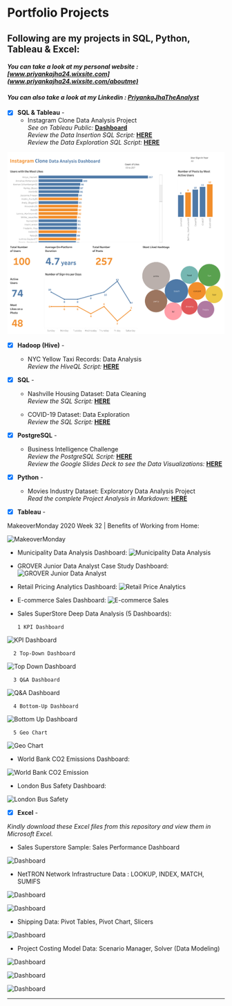 # Portfolio Projects
## Following are my projects in SQL, Python, Tableau & Excel: <br />
#### *You can take a look at my personal website : [www.priyankajha24.wixsite.com](www.priyankajha24.wixsite.com/aboutme)* <br />
#### *You can also take a look at my Linkedin : [PriyankaJhaTheAnalyst](https://www.linkedin.com/in/priyankajhatheanalyst/)* <br />



- [x] **SQL & Tableau** - 
  - Instagram Clone Data Analysis Project<br />
*See on Tableau Public:* **[Dashboard](https://public.tableau.com/views/InstagramCloneDataAnalysisDashboard/InstagramCloneDataAnalysisDashboard?:language=en-US&:display_count=n&:origin=viz_share_link)**<br />
*Review the Data Insertion SQL Script:* **[HERE](https://github.com/PriyankaJhaTheAnalyst/DataAnalystPortfolioProjects/blob/main/Instagram%20Clone%20SQL%20-%20Database%20%26%20Inserting%20Data.sql)**<br />
*Review the Data Exploration SQL Script:* **[HERE](https://github.com/PriyankaJhaTheAnalyst/DataAnalystPortfolioProjects/blob/main/Instagram%20Clone%20SQL%20-%20Exploratory%20Data%20Analysis.sql)**<br />


![Instagram Clone Dashboard](https://github.com/Olasam675/Data-Analysis-with-Python/blob/main/Instagram%20Clone%20Data%20Analysis%20Dashboard.png)

- [x] **Hadoop (Hive)** - 
  - NYC Yellow Taxi Records: Data Analysis <br />
*Review the HiveQL Script:* **[HERE](https://github.com/Olasam675/Portfolio-Projects/blob/main/Hadoop(Hive)%20-%20NYC%20Yellow%20Taxi%20Case%20Study.txt)**<br />



- [x] **SQL** - 
  - Nashville Housing Dataset: Data Cleaning <br />
*Review the SQL Script:* **[HERE](https://github.com/Olasam675/Portfolio-Projects/blob/main/SQL%20-%20Data%20Cleaning.sql)**<br />

  - COVID-19 Dataset: Data Exploration  <br />
*Review the SQL Script:* **[HERE](https://github.com/Olasam675/Portfolio-Projects/blob/main/SQL%20-%20Data%20Exploration.sql)**<br />



- [x] **PostgreSQL** - 
  - Business Intelligence Challenge <br />
*Review the PostgreSQL Script:* **[HERE](https://github.com/Olasam675/Portfolio-Projects/blob/main/PostgreSQL-BI-CHALLENGE)**<br />
*Review the Google Slides Deck to see the Data Visualizations:* **[HERE](https://drive.google.com/file/d/1JIDnsaLXAx2qnWM86yfrRKLWF5B_ofHU/view?usp=sharing)**<br />



- [x] **Python** - 
  - Movies Industry Dataset: Exploratory Data Analysis Project <br />
*Read the complete Project Analysis in Markdown:* **[HERE](https://github.com/Olasam675/Python_MoviesIndustry_EDA/blob/main/README%20(5).md)**<br />



- [x] **Tableau** - 

MakeoverMonday 2020 Week 32 | Benefits of Working from Home:

![MakeoverMonday](https://github.com/Olasam675/Portfolio-Projects/blob/main/Visuals/WorkFromHome.png)  

- Municipality Data Analysis Dashboard:
![Municipality Data Analysis](https://github.com/Olasam675/Portfolio-Projects/blob/main/MunicipalityDataAnalysisDashboard.png)  

- GROVER Junior Data Analyst Case Study Dashboard: 
![GROVER Junior Data Analyst](https://github.com/Olasam675/Portfolio-Projects/blob/main/GroverDataAnalystDashboard.png)  


- Retail Pricing Analytics Dashboard: 
![Retail Price Analytics](https://github.com/Olasam675/Portfolio-Projects/blob/main/Visuals/RetailPricingAnalytics.png)


- E-commerce Sales Dashboard:
![E-commerce Sales](https://github.com/Olasam675/Portfolio-Projects/blob/main/Visuals/E-commerceRetail.png)


- Sales SuperStore Deep Data Analysis (5 Dashboards):

      1 KPI Dashboard

![KPI Dashboard](https://github.com/Olasam675/Portfolio-Projects/blob/main/Visuals/KPIDashboard.png)

      2 Top-Down Dashboard
      
![Top Down Dashboard](https://github.com/Olasam675/Portfolio-Projects/blob/main/Visuals/TopDownDashboard.png)

      3 Q&A Dashboard
      
![Q&A Dashboard](https://github.com/Olasam675/Portfolio-Projects/blob/main/Visuals/Q%26ADashboard.png)

      4 Bottom-Up Dashboard
      
![Bottom Up Dashboard](https://github.com/Olasam675/Portfolio-Projects/blob/main/Visuals/BottomUpDashboard.png)

      5 Geo Chart
      
![Geo Chart](https://github.com/Olasam675/Portfolio-Projects/blob/main/Visuals/GeoChart.png)



- World Bank CO2 Emissions Dashboard: 

![World Bank CO2 Emission](https://github.com/Olasam675/Portfolio-Projects/blob/main/Visuals/WorldBankCO2Emission.png)


- London Bus Safety Dashboard:

![London Bus Safety](https://github.com/Olasam675/Portfolio-Projects/blob/main/Visuals/LondonBusSafety.png)



- [x] **Excel** - 

*Kindly download these Excel files from this repository and view them in Microsoft Excel.*


- Sales Superstore Sample: Sales Performance Dashboard <br />

![Dashboard](https://github.com/Olasam675/Portfolio-Projects/blob/main/Visuals/excel/Dashboards.png)


- NetTRON Network Infrastructure Data : LOOKUP, INDEX, MATCH, SUMIFS <br />

![Dashboard](https://github.com/Olasam675/Portfolio-Projects/blob/main/Visuals/excel/INDEX.png)

![Dashboard](https://github.com/Olasam675/Portfolio-Projects/blob/main/Visuals/excel/LOOKUP.png)


- Shipping Data: Pivot Tables, Pivot Chart, Slicers <br />

![Dashboard](https://github.com/Olasam675/Portfolio-Projects/blob/main/Visuals/excel/PivotReports.png)


- Project Costing Model Data: Scenario Manager, Solver (Data Modeling)

![Dashboard](https://github.com/Olasam675/Portfolio-Projects/blob/main/Visuals/excel/DataModeling.png)

![Dashboard](https://github.com/Olasam675/Portfolio-Projects/blob/main/Visuals/excel/Solver.png)

![Dashboard](https://github.com/Olasam675/Portfolio-Projects/blob/main/Visuals/excel/ScenarioManager.png)

--------------------------------------------------------------------------------------------------------------------------------------------------------------------------------
